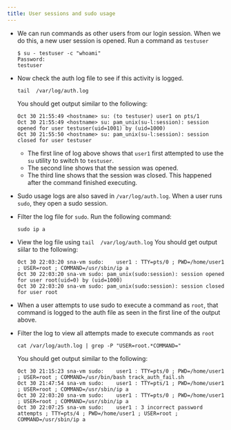 ```yaml
---
title: User sessions and sudo usage
---
```



- We can run commands as other users from our login session. When we do this, a new user session is opened. Run a command as `testuser`

  ```
  $ su - testuser -c "whoami"
  Password: 
  testuser
  ```

- Now check the auth log file to see if this activity is logged.

  ```execute
  tail  /var/log/auth.log
  ```

  You should get output similar to the following:

  ```
  Oct 30 21:55:49 <hostname> su: (to testuser) user1 on pts/1
  Oct 30 21:55:49 <hostname> su: pam_unix(su-l:session): session opened for user testuser(uid=1001) by (uid=1000)
  Oct 30 21:55:50 <hostname> su: pam_unix(su-l:session): session closed for user testuser
  ```

  - The first line of log above shows that `user1` first attempted to use the `su` utility to switch to `testuser`.
  - The second line shows that the session was opened.
  - The third line shows that the session was closed. This happened after the command finished executing.

- Sudo usage logs are also saved in `/var/log/auth.log`. When a user runs `sudo`, they open a sudo session.

- Filter the log file for `sudo`. Run the following command:

  ```execute
  sudo ip a
  ```

- View the log file using `tail  /var/log/auth.log` You should get output siilar to the following:

  ```
  Oct 30 22:03:20 sna-vm sudo:    user1 : TTY=pts/0 ; PWD=/home/user1 ; USER=root ; COMMAND=/usr/sbin/ip a
  Oct 30 22:03:20 sna-vm sudo: pam_unix(sudo:session): session opened for user root(uid=0) by (uid=1000)
  Oct 30 22:03:20 sna-vm sudo: pam_unix(sudo:session): session closed for user root
  ```

- When a user attempts to use sudo to execute a command as `root`, that command is logged to the auth file as seen in the first line of the output above.

- Filter the log to view all attempts made to execute commands as `root`

  ```execute
  cat /var/log/auth.log | grep -P "USER=root.*COMMAND="
  ```

  You should get output similar to the following:

  ```
  Oct 30 21:15:23 sna-vm sudo:    user1 : TTY=pts/0 ; PWD=/home/user1 ; USER=root ; COMMAND=/usr/bin/bash track_auth_fail.sh
  Oct 30 21:47:54 sna-vm sudo:    user1 : TTY=pts/1 ; PWD=/home/user1 ; USER=root ; COMMAND=/usr/sbin/ip a
  Oct 30 22:03:20 sna-vm sudo:    user1 : TTY=pts/0 ; PWD=/home/user1 ; USER=root ; COMMAND=/usr/sbin/ip a
  Oct 30 22:07:25 sna-vm sudo:    user1 : 3 incorrect password attempts ; TTY=pts/4 ; PWD=/home/user1 ; USER=root ; COMMAND=/usr/sbin/ip a
  ```
